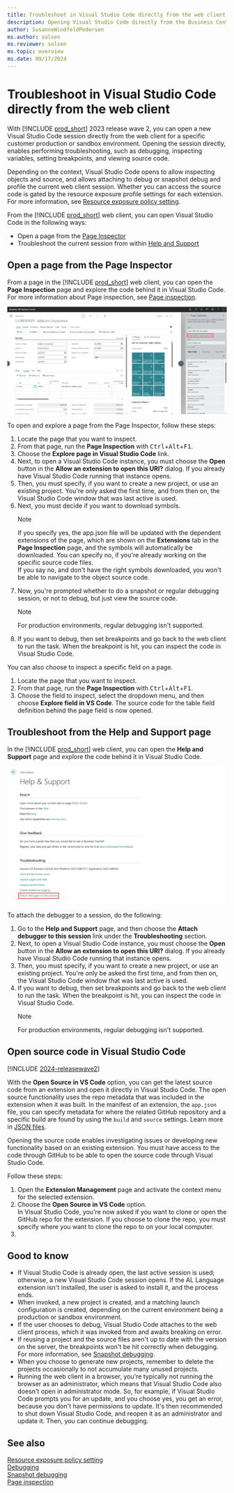 ```yaml
---
title: Troubleshoot in Visual Studio Code directly from the web client
description: Opening Visual Studio Code directly from the Business Central web client to perform troubleshooting.
author: SusanneWindfeldPedersen
ms.author: solsen
ms.reviewer: solsen
ms.topic: overview
ms.date: 09/17/2024
---
```


# Troubleshoot in Visual Studio Code directly from the web client

With [!INCLUDE [prod_short](includes/prod_short.md)] 2023 release wave 2, you can open a new Visual Studio Code session directly from the web client for a specific customer production or sandbox environment. Opening the session directly, enables performing troubleshooting, such as debugging, inspecting variables, setting breakpoints, and viewing source code.

Depending on the context, Visual Studio Code opens to allow inspecting objects and source, and allows attaching to debug or snapshot debug and profile the current web client session. Whether you can access the source code is gated by the resource exposure profile settings for each extension. For more information, see [Resource exposure policy setting](devenv-security-settings-and-ip-protection.md).

From the [!INCLUDE [prod_short](includes/prod_short.md)] web client, you can open Visual Studio Code in the following ways:

- Open a page from the [Page Inspector](devenv-troubleshoot-vscode-webclient.md#open-a-page-from-the-page-inspector)
- Troubleshoot the current session from within [Help and Support](devenv-troubleshoot-vscode-webclient.md#troubleshoot-from-the-help-and-support-page)

## Open a page from the Page Inspector

From a page in the [!INCLUDE [prod_short](includes/prod_short.md)] web client, you can open the **Page Inspection** page and explore the code behind it in Visual Studio Code. For more information about Page inspection, see [Page inspection](devenv-inspecting-pages.md).

![Page Inspection Open in VS Code.](media/page-inspection-openinvscode.png)

To open and explore a page from the Page Inspector, follow these steps:

1. Locate the page that you want to inspect.
1. From that page, run the **Page Inspection** with <kbd>Ctrl</kbd>+<kbd>Alt</kbd>+<kbd>F1</kbd>.
1. Choose the **Explore page in Visual Studio Code** link.  
1. Next, to open a Visual Studio Code instance, you must choose the **Open** button in the **Allow an extension to open this URI?** dialog. If you already have Visual Studio Code running that instance opens.
1. Then, you must specify, if you want to create a new project, or use an existing project. You're only asked the first time, and from then on, the Visual Studio Code window that was last active is used.
1. Next, you must decide if you want to download symbols.  
    > [!NOTE]  
    > If you specify yes, the app.json file will be updated with the dependent extensions of the page, which are shown on the **Extensions** tab in the **Page Inspection** page, and the symbols will automatically be downloaded. You can specify no, if you're already working on the specific source code files.  
    > If you say no, and don't have the right symbols downloaded, you won't be able to navigate to the object source code.
1. Now, you're prompted whether to do a snapshot or regular debugging session, or not to debug, but just view the source code.  
    > [!NOTE]  
    > For production environments, regular debugging isn't supported.
1. If you want to debug, then set breakpoints and go back to the web client to run the task. When the breakpoint is hit, you can inspect the code in Visual Studio Code.  

You can also choose to inspect a specific field on a page.

1. Locate the page that you want to inspect.
1. From that page, run the **Page Inspection** with <kbd>Ctrl</kbd>+<kbd>Alt</kbd>+<kbd>F1</kbd>.
1. Choose the field to inspect, select the dropdown menu, and then choose **Explore field in VS Code**. The source code for the table field definition behind the page field is now opened.

## Troubleshoot from the Help and Support page

In the [!INCLUDE [prod_short](includes/prod_short.md)] web client, you can open the **Help and Support** page and explore the code behind it in Visual Studio Code.

![Attach Debugger to this session.](media/attach-debugger-session.png)

To attach the debugger to a session, do the following:

1. Go to the **Help and Support** page, and then choose the **Attach debugger to this session** link under the **Troubleshooting** section.
1. Next, to open a Visual Studio Code instance, you must choose the **Open** button in the **Allow an extension to open this URI?** dialog. If you already have Visual Studio Code running that instance opens.
1. Then, you must specify, if you want to create a new project, or use an existing project. You're only be asked the first time, and from then on, the Visual Studio Code window that was last active is used.
1. If you want to debug, then set breakpoints and go back to the web client to run the task. When the breakpoint is hit, you can inspect the code in Visual Studio Code.  
    > [!NOTE]  
    > For production environments, regular debugging isn't supported.

## Open source code in Visual Studio Code

[!INCLUDE [2024-releasewave2](../includes/2024-releasewave2.md)]

With the **Open Source in VS Code** option, you can get the latest source code from an extension and open it directly in Visual Studio Code. The open source functionality uses the repo metadata that was included in the extension when it was built. In the manifest of an extension, the `app.json` file, you can specify metadata for where the related GitHub repository and a specific build are found by using the `build` and `source` settings. Learn more in [JSON files](devenv-json-files.md#appjson-file).

Opening the source code enables investigating issues or developing new functionality based on an existing extension. You must have access to the code through GitHub to be able to open the source code through Visual Studio Code.

Follow these steps:

1. Open the **Extension Management** page and activate the context menu for the selected extension. 
1. Choose the **Open Source in VS Code** option.  
  In Visual Studio Code, you're now asked if you want to clone or open the GitHub repo for the extension. If you choose to clone the repo, you must specify where you want to clone the repo to on your local computer.  
3. 


## Good to know

- If Visual Studio Code is already open, the last active session is used; otherwise, a new Visual Studio Code session opens. If the AL Language extension isn't installed, the user is asked to install it, and the process ends.
- When invoked, a new project is created, and a matching launch configuration is created, depending on the current environment being a production or sandbox environment.
- If the user chooses to debug, Visual Studio Code attaches to the web client process, which it was invoked from and awaits breaking on error.
- If reusing a project and the source files aren't up to date with the version on the server, the breakpoints won't be hit correctly when debugging. For more information, see [Snapshot debugging](devenv-snapshot-debugging.md).
- When you choose to generate new projects, remember to delete the projects occasionally to not accumulate many unused projects.
- Running the web client in a browser, you're typically not running the browser as an administrator, which means that Visual Studio Code also doesn't open in administrator mode. So, for example, if Visual Studio Code prompts you for an update, and you choose yes, you get an error, because you don't have permissions to update. It's then recommended to shut down Visual Studio Code, and reopen it as an administrator and update it. Then, you can continue debugging.

## See also

[Resource exposure policy setting](devenv-security-settings-and-ip-protection.md)  
[Debugging](devenv-debugging.md)  
[Snapshot debugging](devenv-snapshot-debugging.md)  
[Page inspection](devenv-inspecting-pages.md)  